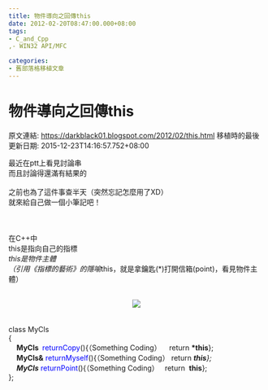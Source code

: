 ```yaml
---
title: 物件導向之回傳this
date: 2012-02-20T08:47:00.000+08:00
tags: 
- C_and_Cpp
,- WIN32 API/MFC

categories:
- 舊部落格移植文章
---
```


# 物件導向之回傳this

原文連結: https://darkblack01.blogspot.com/2012/02/this.html
移植時的最後更新日期: 2015-12-23T14:16:57.752+08:00

最近在ptt上看見討論串<br />而且討論得還滿有結果的<br /><br />之前也為了這件事查半天（突然忘記怎麼用了XD）<br />就來給自己做一個小筆記吧！<br /><br /><a name='more'></a><br /><br />在C++中<br />this是指向自己的指標<br />*this是物件主體<br />（引用《指標的藝術》的隱喻*this，就是拿鑰匙(*)打開信箱(point)，看見物件主體）<br /><br /><div class="separator" style="clear: both; text-align: center;"><a href="http://2.bp.blogspot.com/-GcHRIeUZoSM/T0GX_-oVofI/AAAAAAAACO8/GeW8OTFd5OM/s1600/this+point.JPG" imageanchor="1" style="margin-left: 1em; margin-right: 1em;"><img border="0" src="http://2.bp.blogspot.com/-GcHRIeUZoSM/T0GX_-oVofI/AAAAAAAACO8/GeW8OTFd5OM/s1600/this+point.JPG" /></a></div><br /><br />class MyCls<br />{<br />&nbsp; &nbsp; <b>MyCls </b>&nbsp;<span style="color: blue;">returnCopy</span>(){（Something Coding） &nbsp; &nbsp;return <b>*this</b>};<br />&nbsp; &nbsp; <b>MyCls&amp;</b> <span style="color: blue;">returnMyself</span>(){（Something Coding） return <b>*this</b>};<br />&nbsp; &nbsp; <b>MyCls*</b> <span style="color: blue;">returnPoint</span>(){（Something Coding） &nbsp; return &nbsp;<b>this</b>};<br />};
